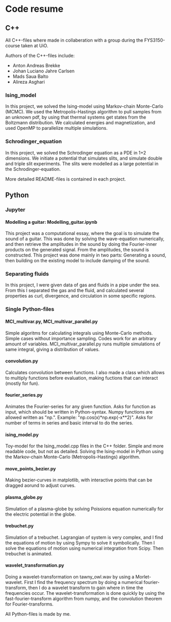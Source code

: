 # Code resume

## C++
 All C++-files where made in collaberation with a group during the FYS3150-course taken at UiO. 

 Authors of the C++-files include: 
 - Anton Andreas Brekke
 - Johan Luciano Jahre Carlsen 
 - Mads Saua Balto
 - Alireza Asghari

### Ising_model
In this project, we solved the Ising-model using Markov-chain Monte-Carlo (MCMC). 
We used the Metropolis-Hastings algorithm to pull samples from an unknown pdf, by 
using that thermal systems get states from the Boltzmann distribution. We calculated
energies and magnetization, and used OpenMP to parallelize multiple simulations. 

### Schrodinger_equation
In this project, we solved the Schrodinger equation as a PDE in 1+2 dimensions. We
initiate a potential that simulates slits, and simulate double and triple slit experiments. 
The slits were modelled as a large potential in the Schrodinger-equation. 

More detailed README-files is contained in each project.

## Python

### Jupyter

#### Modelling a guitar: Modelling_guitar.ipynb
This project was a computational essay, where the goal is to simulate the sound of a guitar. 
This was done by solving the wave-equation numerically, and then retrieve the amplitudes in the 
sound by doing the Fourier-inner products on the generated signal. From the amplitudes, the sound 
is constructed. This project was done mainly in two parts: Generating a sound, then building on the 
existing model to include damping of the sound. 

### Separating fluids
In this project, I were given data of gas and fluids in a pipe under the sea. From this I separated 
the gas and the fluid, and calculated several properties as curl, divergence, and circulation in some 
specific regions. 

### Single Python-files

#### MCI_multivar.py, MCI_multivar_parallel.py
Simple algoritms for calculating integrals using Monte-Carlo methods. Simple cases without importance 
sampling. Codes work for an arbitrary amount of variables. MCI_multivar_parallel.py runs multiple simulations 
of same integral, giving a distribution of values. 

#### convolution.py 
Calculates convolution between functions. I also made a class which allows to multiply functions before 
evaluation, making fuctions that can interact (mostly for fun). 

#### fourier_series.py
Animates the Fourier-series for any given function. Asks for function as input, which should be written in 
Python-syntax. Numpy functions are allowed written as "np.". Example: "np.cos(x)*np.exp(-x**2)". Asks for 
number of terms in series and basic interval to do the series.  

#### ising_model.py
Toy-model for the Ising_model.cpp files in the C++ folder. Simple and more readable code, but not as detailed. 
Solving the Ising-model in Python using the Markov-chain Monte-Carlo (Metropolis-Hastings) algorithm.

#### move_points_bezier.py
Making bezier-curves in matplotlib, with interactive points that can be dragged aorund to adjust curves. 

#### plasma_globe.py 
Simulation of a plasma-globe by solving Poissions equation numerically for the electric potential in the globe.

#### trebuchet.py 
Simulation of a trebuchet. Lagrangian of system is very complex, and I find the equations of motion by using 
Sympy to solve it symbolically. Then I solve the equations of motion using numerical integration from Scipy. 
Then trebuchet is animated. 

#### wavelet_transformation.py 
Doing a wavelet-transformation on tawny_owl.wav by using a Morlet-wavelet. First I find the frequency spectrum 
by doing a numerical fourier-transform, then I do a wavelet transform to gain where in time the frequencies occur. 
The wavelet-transformation is done quickly by using the fast-fourier-transform algorithm from numpy, and the 
convolution theorem for Fourier-transforms. 

 All Python-files is made by me. 
